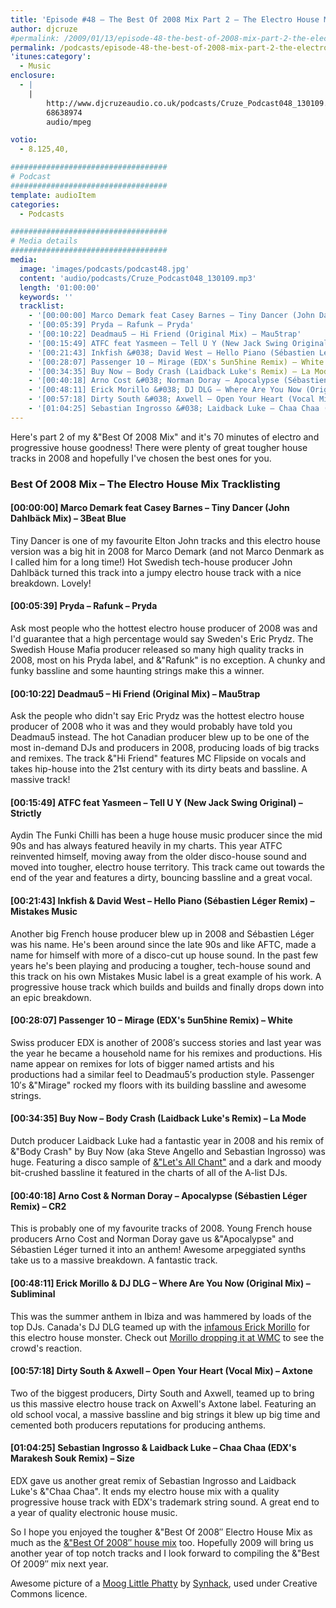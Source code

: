 ```yaml
---
title: 'Episode #48 – The Best Of 2008 Mix Part 2 – The Electro House Mix'
author: djcruze
#permalink: /2009/01/13/episode-48-the-best-of-2008-mix-part-2-the-electro-house-mix/
permalink: /podcasts/episode-48-the-best-of-2008-mix-part-2-the-electro-house-mix/
'itunes:category':
  - Music
enclosure:
  - |
    |
        http://www.djcruzeaudio.co.uk/podcasts/Cruze_Podcast048_130109.mp3
        68638974
        audio/mpeg

votio:
  - 8.125,40,

###################################
# Podcast
###################################
template: audioItem
categories:
  - Podcasts

###################################
# Media details
###################################
media:
  image: 'images/podcasts/podcast48.jpg'
  content: 'audio/podcasts/Cruze_Podcast048_130109.mp3'
  length: '01:00:00'
  keywords: ''
  tracklist:
    - '[00:00:00] Marco Demark feat Casey Barnes – Tiny Dancer (John Dahlbäck Mix) – 3Beat Blue'
    - '[00:05:39] Pryda – Rafunk – Pryda'
    - '[00:10:22] Deadmau5 – Hi Friend (Original Mix) – Mau5trap'
    - '[00:15:49] ATFC feat Yasmeen – Tell U Y (New Jack Swing Original) – Strictly'
    - '[00:21:43] Inkfish &#038; David West – Hello Piano (Sébastien Léger Remix) – Mistakes Music'
    - '[00:28:07] Passenger 10 – Mirage (EDX's 5un5hine Remix) – White'
    - '[00:34:35] Buy Now – Body Crash (Laidback Luke's Remix) – La Mode'
    - '[00:40:18] Arno Cost &#038; Norman Doray – Apocalypse (Sébastien Léger Remix) – CR2'
    - '[00:48:11] Erick Morillo &#038; DJ DLG – Where Are You Now (Original Mix) – Subliminal'
    - '[00:57:18] Dirty South &#038; Axwell – Open Your Heart (Vocal Mix) – Axtone'
    - '[01:04:25] Sebastian Ingrosso &#038; Laidback Luke – Chaa Chaa (EDX's Marakesh Souk Remix) – Size'
---
```


Here's part 2 of my &"Best Of 2008 Mix" and it's 70 minutes of electro and progressive house goodness! There were plenty of great tougher house tracks in 2008 and hopefully I've chosen the best ones for you.

### Best Of 2008 Mix – The Electro House Mix Tracklisting

#### [00:00:00] Marco Demark feat Casey Barnes – Tiny Dancer (John Dahlbäck Mix) – 3Beat Blue

Tiny Dancer is one of my favourite Elton John tracks and this electro house version was a big hit in 2008 for Marco Demark (and not Marco Denmark as I called him for a long time!) Hot Swedish tech-house producer John Dahlbäck turned this track into a jumpy electro house track with a nice breakdown. Lovely!

#### [00:05:39] Pryda – Rafunk – Pryda

Ask most people who the hottest electro house producer of 2008 was and I'd guarantee that a high percentage would say Sweden's Eric Prydz. The Swedish House Mafia producer released so many high quality tracks in 2008, most on his Pryda label, and &"Rafunk" is no exception. A chunky and funky bassline and some haunting strings make this a winner.

#### [00:10:22] Deadmau5 – Hi Friend (Original Mix) – Mau5trap

Ask the people who didn't say Eric Prydz was the hottest electro house producer of 2008 who it was and they would probably have told you Deadmau5 instead. The hot Canadian producer blew up to be one of the most in-demand DJs and producers in 2008, producing loads of big tracks and remixes. The track &"Hi Friend" features MC Flipside on vocals and takes hip-house into the 21st century with its dirty beats and bassline. A massive track!

#### [00:15:49] ATFC feat Yasmeen – Tell U Y (New Jack Swing Original) – Strictly

Aydin The Funki Chilli has been a huge house music producer since the mid 90s and has always featured heavily in my charts. This year ATFC reinvented himself, moving away from the older disco-house sound and moved into tougher, electro house territory. This track came out towards the end of the year and features a dirty, bouncing bassline and a great vocal.

#### [00:21:43] Inkfish &#038; David West – Hello Piano (Sébastien Léger Remix) – Mistakes Music

Another big French house producer blew up in 2008 and Sébastien Léger was his name. He's been around since the late 90s and like AFTC, made a name for himself with more of a disco-cut up house sound. In the past few years he's been playing and producing a tougher, tech-house sound and this track on his own Mistakes Music label is a great example of his work. A progressive house track which builds and builds and finally drops down into an epic breakdown.

#### [00:28:07] Passenger 10 – Mirage (EDX's 5un5hine Remix) – White

Swiss producer EDX is another of 2008&#8242;s success stories and last year was the year he became a household name for his remixes and productions. His name appear on remixes for lots of bigger named artists and his productions had a similar feel to Deadmau5&#8242;s production style. Passenger 10&#8242;s &"Mirage" rocked my floors with its building bassline and awesome strings.

#### [00:34:35] Buy Now – Body Crash (Laidback Luke's Remix) – La Mode

Dutch producer Laidback Luke had a fantastic year in 2008 and his remix of &"Body Crash" by Buy Now (aka Steve Angello and Sebastian Ingrosso) was huge. Featuring a disco sample of [&"Let's All Chant"][4] and a dark and moody bit-crushed bassline it featured in the charts of all of the A-list DJs.

#### [00:40:18] Arno Cost &#038; Norman Doray – Apocalypse (Sébastien Léger Remix) – CR2

This is probably one of my favourite tracks of 2008. Young French house producers Arno Cost and Norman Doray gave us &"Apocalypse" and Sébastien Léger turned it into an anthem! Awesome arpeggiated synths take us to a massive breakdown. A fantastic track.

#### [00:48:11] Erick Morillo &#038; DJ DLG – Where Are You Now (Original Mix) – Subliminal

This was the summer anthem in Ibiza and was hammered by loads of the top DJs. Canada's DJ DLG teamed up with the [infamous Erick Morillo][5] for this electro house monster. Check out [Morillo dropping it at WMC][6] to see the crowd's reaction.

#### [00:57:18] Dirty South &#038; Axwell – Open Your Heart (Vocal Mix) – Axtone

Two of the biggest producers, Dirty South and Axwell, teamed up to bring us this massive electro house track on Axwell's Axtone label. Featuring an old school vocal, a massive bassline and big strings it blew up big time and cemented both producers reputations for producing anthems.

#### [01:04:25] Sebastian Ingrosso &#038; Laidback Luke – Chaa Chaa (EDX's Marakesh Souk Remix) – Size

EDX gave us another great remix of Sebastian Ingrosso and Laidback Luke's &"Chaa Chaa". It ends my electro house mix with a quality progressive house track with EDX's trademark string sound. A great end to a year of quality electronic house music.

So I hope you enjoyed the tougher &"Best Of 2008&#8243; Electro House Mix as much as the [&"Best Of 2008&#8243; house mix][7] too. Hopefully 2009 will bring us another year of top notch tracks and I look forward to compiling the &"Best Of 2009&#8243; mix next year.

Awesome picture of a [Moog Little Phatty][8] by [Synhack][9], used under Creative Commons licence.

[1]: http://www.djcruze.co.uk/cms/wp-content/uploads/2009/01/podcast48.jpg
[2]: http://www.djcruze.co.uk/cms/wp-content/DownloadButton.gif
[3]: http://www.djcruzeaudio.co.uk/podcasts/Cruze_Podcast048_130109.mp3
[4]: http://uk.youtube.com/watch?v=TGNrufyCC-0
[5]: http://news.bbc.co.uk/1/hi/scotland/glasgow_and_west/7796285.stm
[6]: http://uk.youtube.com/watch?v=r3VVf_6f45Q
[7]: http://www.djcruze.co.uk/cms/2009/01/02/episode-47-the-best-of-2008-mix-part-1-the-house-mix/
[8]: http://flickr.com/photos/synhack/3186370801/
[9]: http://flickr.com/photos/synhack/
